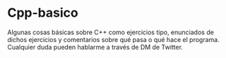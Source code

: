 # Cpp-basico
Algunas cosas básicas sobre C++ como ejercicios tipo, enunciados de dichos ejercicios y comentarios sobre qué pasa o qué hace el programa. Cualquier duda pueden hablarme a través de DM de Twitter.
